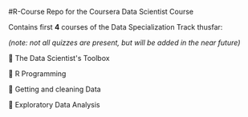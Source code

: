 #R-Course
Repo for the Coursera Data Scientist Course

Contains first **4** courses of the Data Specialization Track thusfar:

*(note: not all quizzes are present, but will be added in the near future)* 

:radio_button: The Data Scientist's Toolbox

:radio_button: R Programming

:radio_button: Getting and cleaning Data

:radio_button: Exploratory Data Analysis
